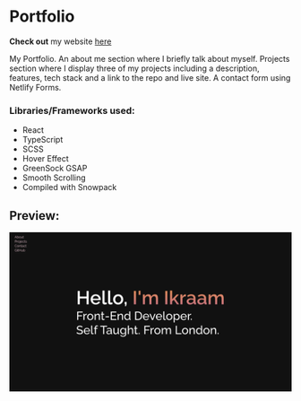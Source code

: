 # Portfolio

**Check out** my website [here](https://ikraam.dev/)

My Portfolio. An about me section where I briefly talk about myself. Projects section where I display three of my projects including a description, features, tech stack and a link to the repo and live site. A contact form using Netlify Forms.

### Libraries/Frameworks used:

- React
- TypeScript
- SCSS
- Hover Effect
- GreenSock GSAP
- Smooth Scrolling
- Compiled with Snowpack

## Preview:

![Preview](/preview.webp)

